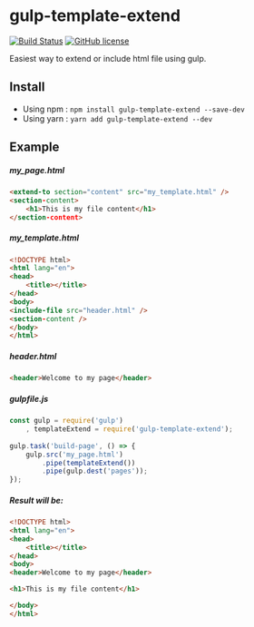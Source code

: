 # gulp-template-extend
[![Build Status](https://travis-ci.org/yusrilhs/gulp-template-extend.svg?branch=master)](https://travis-ci.org/yusrilhs/gulp-template-extend)
[![GitHub license](https://img.shields.io/github/license/yusrilhs/gulp-template-extend.svg)](https://github.com/yusrilhs/gulp-template-extend/blob/master/LICENSE)

Easiest way to extend or include html file using gulp.

## Install 
* Using npm : `npm install gulp-template-extend --save-dev`
* Using yarn : `yarn add gulp-template-extend --dev`

## Example
##### my_page.html
```html
<extend-to section="content" src="my_template.html" />
<section-content>
    <h1>This is my file content</h1>
</section-content>
```
##### my_template.html
```html
<!DOCTYPE html>
<html lang="en">
<head>
    <title></title>
</head>
<body>
<include-file src="header.html" />
<section-content />
</body>
</html>
```

##### header.html
```html
<header>Welcome to my page</header>
```

##### gulpfile.js
```js
const gulp = require('gulp')
    , templateExtend = require('gulp-template-extend');
    
gulp.task('build-page', () => {
    gulp.src('my_page.html')
        .pipe(templateExtend())
        .pipe(gulp.dest('pages'));
});
```

##### Result will be:
```html
<!DOCTYPE html>
<html lang="en">
<head>
    <title></title>
</head>
<body>
<header>Welcome to my page</header>

<h1>This is my file content</h1>

</body>
</html>
```
